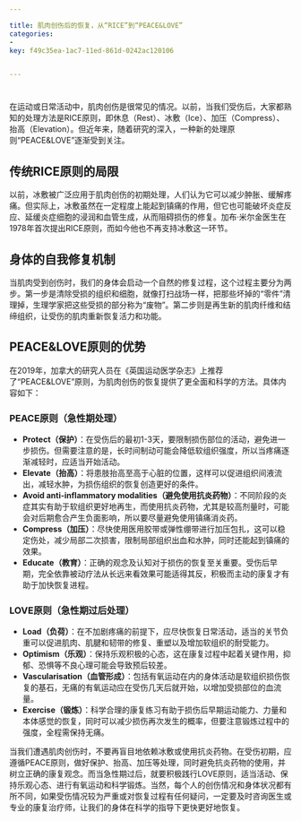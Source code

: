 ```yaml
---

title: 肌肉创伤后的恢复，从“RICE”到“PEACE&LOVE”
categories:
- 
key: f49c35ea-1ac7-11ed-861d-0242ac120106


---
```


# 

在运动或日常活动中，肌肉创伤是很常见的情况。以前，当我们受伤后，大家都熟知的处理方法是RICE原则，即休息（Rest）、冰敷（Ice）、加压（Compress）、抬高（Elevation）。但近年来，随着研究的深入，一种新的处理原则“PEACE&LOVE”逐渐受到关注。

## 传统RICE原则的局限

以前，冰敷被广泛应用于肌肉创伤的初期处理，人们认为它可以减少肿胀、缓解疼痛。但实际上，冰敷虽然在一定程度上能起到镇痛的作用，但它也可能破坏炎症反应、延缓炎症细胞的浸润和血管生成，从而阻碍损伤的修复。加布·米尔金医生在1978年首次提出RICE原则，而如今他也不再支持冰敷这一环节。

## 身体的自我修复机制

当肌肉受到创伤时，我们的身体会启动一个自然的修复过程，这个过程主要分为两步。第一步是清除受损的组织和细胞，就像打扫战场一样，把那些坏掉的“零件”清理掉，生理学家把这些受损的部分称为“废物”。第二步则是再生新的肌肉纤维和结缔组织，让受伤的肌肉重新恢复活力和功能。

## PEACE&LOVE原则的优势

在2019年，加拿大的研究人员在《英国运动医学杂志》上推荐了“PEACE&LOVE”原则，为肌肉创伤的恢复提供了更全面和科学的方法。具体内容如下：

### PEACE原则（急性期处理）
- **Protect（保护）**：在受伤后的最初1-3天，要限制损伤部位的活动，避免进一步损伤。但需要注意的是，长时间制动可能会降低软组织强度，所以当疼痛逐渐减轻时，应适当开始活动。
- **Elevate（抬高）**：将患肢抬高至高于心脏的位置，这样可以促进组织间液流出，减轻水肿，为损伤组织的恢复创造更好的条件。
- **Avoid anti-inflammatory modalities（避免使用抗炎药物）**：不同阶段的炎症其实有助于软组织更好地再生，而使用抗炎药物，尤其是较高剂量时，可能会对后期愈合产生负面影响，所以要尽量避免使用镇痛消炎药。
- **Compress（加压）**：尽快使用医用胶带或弹性绷带进行加压包扎，这可以稳定伤处，减少局部二次损害，限制局部组织出血和水肿，同时还能起到镇痛的效果。
- **Educate（教育）**：正确的观念及认知对于损伤的恢复至关重要。受伤后早期，完全依靠被动疗法从长远来看效果可能适得其反，积极而主动的康复才有助于加快恢复进程。

### LOVE原则（急性期过后处理）
- **Load（负荷）**：在不加剧疼痛的前提下，应尽快恢复日常活动，适当的关节负重可以促进肌肉、肌腱和韧带的修复、重塑以及增加软组织的耐受能力。
- **Optimism（乐观）**：保持乐观积极的心态，这在康复过程中起着关键作用，抑郁、恐惧等不良心理可能会导致预后较差。
- **Vascularisation（血管形成）**：包括有氧运动在内的身体活动是软组织损伤恢复的基石，无痛的有氧运动应在受伤几天后就开始，以增加受损部位的血流量。
- **Exercise（锻炼）**：科学合理的康复练习有助于损伤后早期运动能力、力量和本体感觉的恢复，同时可以减少损伤再次发生的概率，但要注意锻炼过程中的强度，全程需保持无痛。


当我们遭遇肌肉创伤时，不要再盲目地依赖冰敷或使用抗炎药物。在受伤初期，应遵循PEACE原则，做好保护、抬高、加压等处理，同时避免抗炎药物的使用，并树立正确的康复观念。而当急性期过后，就要积极践行LOVE原则，适当活动、保持乐观心态、进行有氧运动和科学锻炼。当然，每个人的创伤情况和身体状况都有所不同，如果受伤情况较为严重或对恢复过程有任何疑问，一定要及时咨询医生或专业的康复治疗师，让我们的身体在科学的指导下更快更好地恢复。



